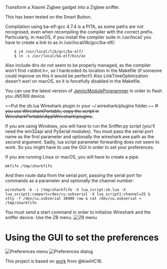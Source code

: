 Transform a Xiaomi Zigbee gadget into a Zigbee sniffer.

This has been tested on the Smart Button.

Compilation using ba-elf-gcc 4.7.4 is a PITA, as some paths are not recognised, even when recompiling the compiler with the correct prefix.
Particularly, in macOS, if you install the compiler suite in /usr/local/ you have to create a link to as in /usr/local/lib/gcc/ba-elf/:
```
	$ cd /usr/local/lib/gcc/ba-elf/
	$ ln -s /usr/local/ba-elf/bin/as
```
Also include dirs do not seem to be properly managed, as the compiler won't find <stdint.h>, so I hardcoded its location in the Makefile (if someone could improve on this it would be perfect!)
Also LinkTimeOptimization doesn't worl on macOS, so it is forcefully disabled in the Makefile.

You can use the latest version of [JennicModuleProgrammer](https://github.com/Jerome-PS/JennicModuleProgrammer) in order to flash you JN5169 device.

~~Put the zb.lua Wireshark plugin in your ~/.wireshark/plugins folder.~~
~~If you use WiresharkPortable, copy the script in WiresharkPortable\App\Wireshark\plugins.~~

If you are using Windows, you will have to run the Sniffer.py script (you'll need the win32api and PySerial modules). You must pass the serial port name as the first parameter and optionally the wireshark.exe path as the second argument.
Sadly, lua script parameter forwarding does not seem to work. So you might have to use the GUI in order to set your preferences.

If you are running Linux or macOS, you will have to create a pipe:
```
mkfifo /tmp/sharkfifo
```
And then route data from the serial port, passing the serial port for commands as a parameter and optionally the channel number:
```
wireshark -k -i /tmp/sharkfifo -X lua_script:zb.lua -X lua_script1:comport=/dev/cu.usbserial -X lua_script1:channel=25 &
stty -f /dev/cu.usbserial 38400 raw & cat /dev/cu.usbserial > /tmp/sharkfifo
```

You must send a start command in order to initialize Wireshark and the sniffer device. Use the ZB menu.
![ZB menu]()

# Using the GUI to set the preferences
![Preferences menu]()
![Preferences dialog]() 

This project is based on [work](https://github.com/KiwiHC16/ZigBeeSniffer) from @kiwiHC16.

